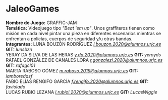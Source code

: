 # JaleoGames
**Nombre de Juego:** GRAFFIC-JAM </br>
**Temática:** Videojuego tipo *"Beat 'em up"*. Unos graffiteros tienen como misión en cada nivel pintar una pieza en diferentes escenarios mientras se enfrentan a policías, cuerpos de seguridad y/u otras bandas. </br>
**Integrantes:** LUNA BOUZÓN RODRÍGUEZ *l.bouzon.2020@alumnos.urjc.es* **GIT:** *lunsbzn*</br>
YERAY DA SILVA DE LAS HERAS *y.da.2020@alumnos.urjc.es* **GIT:** *yerayds*</br>
RAFAEL GONZÁLEZ DE CANALES LORA *r.gonzalezl.2020@alumnos.urjc.es* **GIT:** *rafagcl01*</br>
MARTA RABOSO GÓMEZ *m.raboso.2019@alumnos.urjc.es* **GIT:** *iamboredasf*</br>
FABIO ELÍAS RENGIFO GARCÍA *f.rengifo.2020@alumnos.urjc.es* **GIT:** *faviolado*</br>
LUCAS RUBIO LEZANA *l.rubiol.2020@alumnos.urjc.es*  **GIT:** *LucasWiggie*</br>
